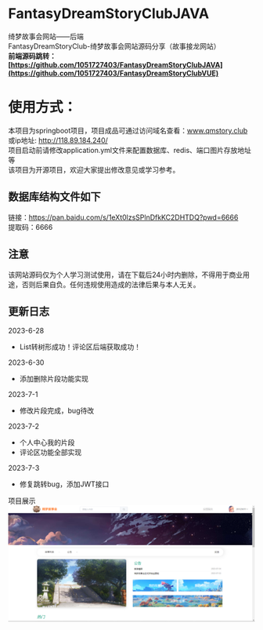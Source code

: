 # FantasyDreamStoryClubJAVA

绮梦故事会网站——后端  
FantasyDreamStoryClub-绮梦故事会网站源码分享（故事接龙网站）  
**前端源码跳转：[https://github.com/1051727403/FantasyDreamStoryClubJAVA](https://github.com/1051727403/FantasyDreamStoryClubVUE)**
   
# 使用方式：  
本项目为springboot项目，项目成品可通过访问域名查看：www.qmstory.club  或ip地址:  http://118.89.184.240/  
项目启动前请修改application.yml文件来配置数据库、redis、端口图片存放地址等   
该项目为开源项目，欢迎大家提出修改意见或学习参考。   

## 数据库结构文件如下  
链接：https://pan.baidu.com/s/1eXt0lzsSPlnDfkKC2DHTDQ?pwd=6666   
提取码：6666  
  
## 注意  
该网站源码仅为个人学习测试使用，请在下载后24小时内删除，不得用于商业用途，否则后果自负。任何违规使用造成的法律后果与本人无关。  
  
## 更新日志

2023-6-28
-  List转树形成功！评论区后端获取成功！

2023-6-30
- 添加删除片段功能实现

2023-7-1
- 修改片段完成，bug待改

2023-7-2
- 个人中心我的片段
- 评论区功能全部实现

2023-7-3
- 修复跳转bug，添加JWT接口 

项目展示  
![img.png](img.png)
